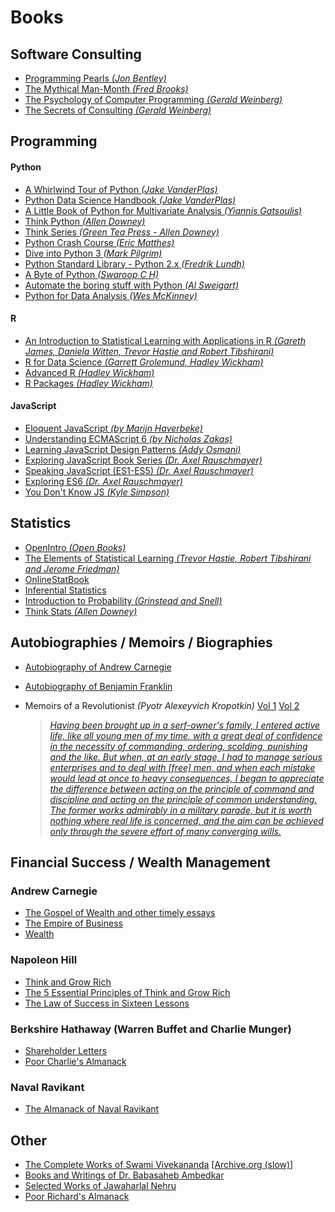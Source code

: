# Books

## Software Consulting
  * [Programming Pearls _(Jon Bentley)_](https://www.amazon.com/Programming-Pearls-Jon-Bentley/dp/8177588583)
  * [The Mythical Man-Month _(Fred Brooks)_](https://www.amazon.com/Mythical-Man-Month-Software-Engineering-Anniversary/dp/0201835959)
  * [The Psychology of Computer Programming _(Gerald Weinberg)_](https://www.amazon.com/Psychology-Computer-Programming-Silver-Anniversary-ebook/dp/B004R9QACC)
  * [The Secrets of Consulting _(Gerald Weinberg)_](https://www.amazon.com/Secrets-Consulting-Giving-Getting-Successfully/dp/0932633013)


## Programming

#### Python
  * [A Whirlwind Tour of Python _(Jake VanderPlas)_](https://github.com/jakevdp/WhirlwindTourOfPython/blob/6f1daf714fe52a8dde6a288674ba46a7feed8816/Index.ipynb)
  * [Python Data Science Handbook _(Jake VanderPlas)_](https://jakevdp.github.io/PythonDataScienceHandbook/)
  * [A Little Book of Python for Multivariate Analysis _(Yiannis Gatsoulis)_](http://python-for-multivariate-analysis.readthedocs.io/index.html)
  * [Think Python _(Allen Downey)_](https://greenteapress.com/wp/think-python-2e)
  * [Think Series _(Green Tea Press - Allen Downey)_](http://greenteapress.com/wp/)
  * [Python Crash Course _(Eric Matthes)_](https://github.com/ehmatthes/pcc)
  * [Dive into Python 3 _(Mark Pilgrim)_](http://www.diveintopython3.net/)
  * [Python Standard Library - Python 2.x _(Fredrik Lundh)_](http://effbot.org/librarybook/)
  * [A Byte of Python _(Swaroop C H)_](https://python.swaroopch.com/)
  * [Automate the boring stuff with Python _(Al Sweigart)_](https://automatetheboringstuff.com/)
  * [Python for Data Analysis _(Wes McKinney)_](https://wesmckinney.com/book/)

#### R
  * [An Introduction to Statistical Learning with Applications in R _(Gareth James, Daniela Witten, Trevor Hastie and Robert Tibshirani)_](http://www-bcf.usc.edu/~gareth/ISL/)
  * [R for Data Science _(Garrett Grolemund, Hadley Wickham)_](http://r4ds.had.co.nz/)
  * [Advanced R _(Hadley Wickham)_](https://adv-r.hadley.nz/)
  * [R Packages _(Hadley Wickham)_](http://r-pkgs.had.co.nz/)

#### JavaScript
  * [Eloquent JavaScript _(by Marijn Haverbeke)_](http://eloquentjavascript.net/)
  * [Understanding ECMAScript 6 _(by Nicholas Zakas)_](https://leanpub.com/understandinges6/read)
  * [Learning JavaScript Design Patterns _(Addy Osmani)_](https://addyosmani.com/resources/essentialjsdesignpatterns/book/)
  * [Exploring JavaScript Book Series _(Dr. Axel Rauschmayer)_](https://exploringjs.com/index.html)
  * [Speaking JavaScript (ES1-ES5) _(Dr. Axel Rauschmayer)_](https://exploringjs.com/es5/index.html)
  * [Exploring ES6 _(Dr. Axel Rauschmayer)_](http://exploringjs.com/es6/index.html)
  * [You Don't Know JS _(Kyle Simpson)_](https://github.com/getify/You-Dont-Know-JS)


## Statistics
  * [OpenIntro _(Open Books)_](https://www.openintro.org)
  * [The Elements of Statistical Learning _(Trevor Hastie, Robert Tibshirani and Jerome Friedman)_](https://web.stanford.edu/~hastie/ElemStatLearn/)
  * [OnlineStatBook](http://onlinestatbook.com/2/index.html)
  * [Inferential Statistics](http://vassarstats.net/textbook/)
  * [Introduction to Probability _(Grinstead and Snell)_](http://www.dartmouth.edu/~chance/teaching_aids/books_articles/probability_book/pdf.html)
  * [Think Stats _(Allen Downey)_](https://greenteapress.com/wp/think-stats-2e)


## Autobiographies / Memoirs / Biographies
  * [Autobiography of Andrew Carnegie](https://archive.org/details/autobiographyofa00carn/mode/2up?view=theater)
  * [Autobiography of Benjamin Franklin](https://archive.org/details/autobiographybe03bigegoog/mode/2up?view=theater)
  * Memoirs of a Revolutionist _(Pyotr Alexeyvich Kropotkin)_ 
  [Vol 1](https://archive.org/details/memoirsofrevolut01kropuoft/page/n5/mode/2up?view=theater) 
  [Vol 2](https://archive.org/details/memoirsofrevolut02kropuoft/page/n8/mode/2up?view=theater)

    > [*Having been brought up in a serf-owner's family, I entered active life, like all young men of my time, 
    with a great deal of confidence in the necessity of commanding, ordering, scolding, punishing and the like.
    But when, at an early stage, I had to manage serious enterprises and to deal with [free] men, and when each 
    mistake would lead at once to heavy consequences, I began to appreciate the difference between acting on the 
    principle of command and discipline and acting on the principle of common understanding. The former works 
    admirably in a military parade, but it is worth nothing where real life is concerned, and the aim can be 
    achieved only through the severe effort of many converging wills.*](https://archive.org/details/memoirsofrevolut01kropuoft/page/250/mode/1up?q=Having+been+brought+up+in+a+serf+owner%E2%80%99s+family)


## Financial Success / Wealth Management

### Andrew Carnegie
  * [The Gospel of Wealth and other timely essays](https://archive.org/details/gospelofwealthot00carnuoft/mode/2up?view=theater)
  * [The Empire of Business](https://archive.org/details/empireofbusiness00carnuoft/mode/2up?view=theater)
  * [Wealth](https://archive.org/details/8906CarnegieWealth/mode/2up?view=theater)

### Napoleon Hill
  * [Think and Grow Rich](https://archive.org/details/thinkgrowric00hill/mode/2up?view=theater)
  * [The 5 Essential Principles of Think and Grow Rich](https://archive.org/details/napoleon-hill-foundation-the-5-essential-principles-of-think-and-grow-rich-the-p/mode/2up?view=theater)
  * [The Law of Success in Sixteen Lessons](https://archive.org/details/Law_Of_Success_in_16_Lessons/mode/2up?view=theater)

### Berkshire Hathaway (Warren Buffet and Charlie Munger)
  * [Shareholder Letters](https://www.berkshirehathaway.com/letters/letters.html)
  * [Poor Charlie's Almanack](https://archive.org/details/poor-charlies-almanack-the-wit-and-wisdom-of-charles-t.-munger-pdfdrive/mode/2up?view=theater)

### Naval Ravikant
  * [The Almanack of Naval Ravikant](https://www.navalmanack.com/)


## Other
  * [The Complete Works of Swami Vivekananda](https://ramakrishnavivekananda.info/vivekananda/complete_works.htm) [[Archive.org (slow)](https://archive.org/details/complete-works-of-swami-vivekananda-all-volumes-swami-vivekananda/mode/2up?view=theater)]
  * [Books and Writings of Dr. Babasaheb Ambedkar](https://www.mea.gov.in/books-writings-of-ambedkar.htm)
  * [Selected Works of Jawaharlal Nehru](https://nehruselectedworks.com/)
  * [Poor Richard's Almanack](https://archive.org/details/poorrichardsalma00franrich/mode/2up?view=theater)
